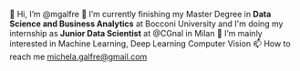 👋 Hi, I’m @mgalfre
🌱 I’m currently finishing my Master Degree in **Data Science and Business Analytics** at Bocconi University
   and I'm doing my internship as **Junior Data Scientist** at @CGnal in Milan
👀 I’m mainly interested in Machine Learning, Deep Learning Computer Vision
📫 How to reach me michela.galfre@gmail.com
